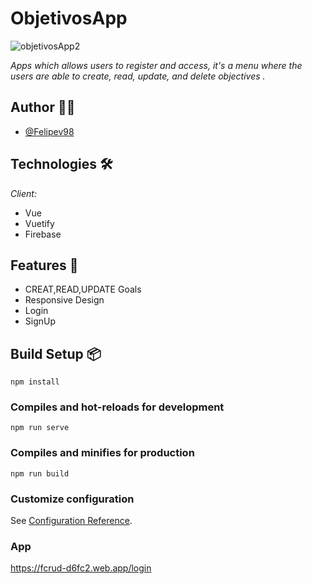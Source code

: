 # ObjetivosApp
![objetivosApp2](https://user-images.githubusercontent.com/83327665/121581829-4dd9e800-c9fc-11eb-8f0c-c695e6f2b684.gif)

_Apps which allows users to register and access, it's a menu where
the users are able to create, read, update, and delete objectives ._

## Author 🧑‍💼

- [@Felipev98](https://github.com/Felipev98/)

## Technologies 🛠️
_Client:_
* Vue 
* Vuetify
* Firebase

## Features 📌

- CREAT,READ,UPDATE Goals
- Responsive Design
- Login
- SignUp

## Build Setup 📦

```
npm install
```

### Compiles and hot-reloads for development
```
npm run serve
```

### Compiles and minifies for production
```
npm run build
```



### Customize configuration
See [Configuration Reference](https://cli.vuejs.org/config/).

### App
https://fcrud-d6fc2.web.app/login
